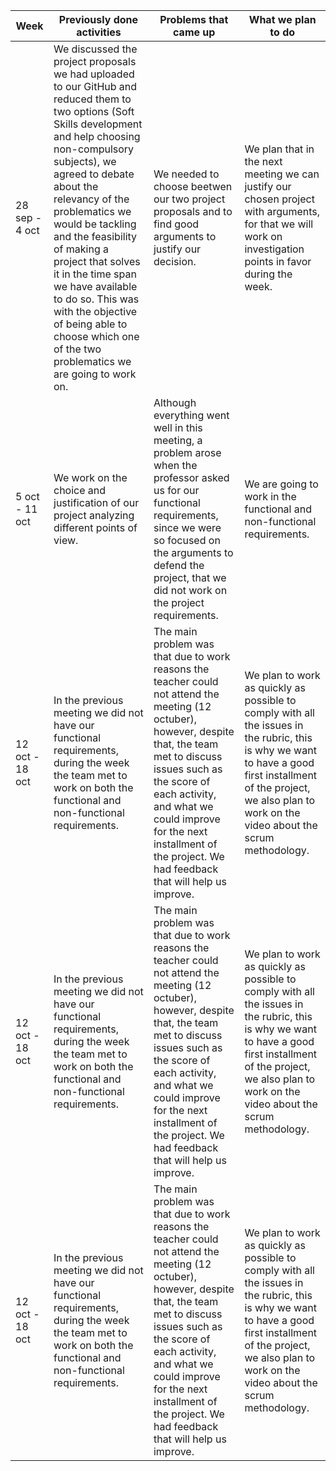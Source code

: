 | **Week** | **Previously done activities** | **Problems that came up** | **What we plan to do** |
|----------|--------------------------------|---------------------------|------------------------|
| 28 sep - 4 oct | We discussed the project proposals we had uploaded to our GitHub and reduced them to two options (Soft Skills development and help choosing non-compulsory subjects), we agreed to debate about the relevancy of the problematics we would be tackling and the feasibility of making a project that solves it in the time span we have available to do so. This was with the objective of being able to choose which one of the two problematics we are going to work on.| We needed to choose beetwen our two project proposals and to find good arguments to justify our decision. | We plan that in the next meeting we can justify our chosen project with arguments, for that we will work on investigation points in favor during the week.|
| 5 oct - 11 oct | We work on the choice and justification of our project analyzing different points of view.   | Although everything went well in this meeting, a problem arose when the professor asked us for our functional requirements, since we were so focused on the arguments to defend the project, that we did not work on the project requirements. |We are going to work in the functional and non-functional requirements. |
| 12 oct - 18 oct | In the previous meeting we did not have our functional requirements, during the week the team met to work on both the functional and non-functional requirements.   | The main problem was that due to work reasons the teacher could not attend the meeting (12 octuber), however, despite that, the team met to discuss issues such as the score of each activity, and what we could improve for the next installment of the project. We had feedback that will help us improve. |We plan to work as quickly as possible to comply with all the issues in the rubric, this is why we want to have a good first installment of the project, we also plan to work on the video about the scrum methodology. |
| 12 oct - 18 oct | In the previous meeting we did not have our functional requirements, during the week the team met to work on both the functional and non-functional requirements.   | The main problem was that due to work reasons the teacher could not attend the meeting (12 octuber), however, despite that, the team met to discuss issues such as the score of each activity, and what we could improve for the next installment of the project. We had feedback that will help us improve. |We plan to work as quickly as possible to comply with all the issues in the rubric, this is why we want to have a good first installment of the project, we also plan to work on the video about the scrum methodology. |
| 12 oct - 18 oct | In the previous meeting we did not have our functional requirements, during the week the team met to work on both the functional and non-functional requirements.   | The main problem was that due to work reasons the teacher could not attend the meeting (12 octuber), however, despite that, the team met to discuss issues such as the score of each activity, and what we could improve for the next installment of the project. We had feedback that will help us improve. |We plan to work as quickly as possible to comply with all the issues in the rubric, this is why we want to have a good first installment of the project, we also plan to work on the video about the scrum methodology. |
